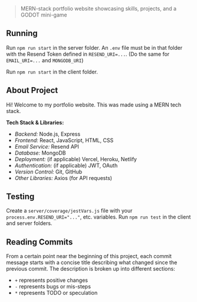 > MERN-stack portfolio website showcasing skills, projects, and a GODOT mini-game

## Running
Run `npm run start` in the server folder. An `.env` file must be in that folder with the Resend Token defined in `RESEND_URI=...`. (Do the same for `EMAIL_URI=...` and `MONGODB_URI`)

Run `npm run start` in the client folder.

## About Project
Hi! Welcome to my portfolio website. This was made using a MERN tech stack. 

**Tech Stack & Libraries:**
- *Backend:* Node.js, Express
- *Frontend:* React, JavaScript, HTML, CSS
- *Email Service:* Resend API
- *Database:* MongoDB
- *Deployment:* (if applicable) Vercel, Heroku, Netlify
- *Authentication:* (if applicable) JWT, OAuth
- *Version Control:* Git, GitHub
- *Other Libraries:* Axios (for API requests)

## Testing
Create a `server/coverage/jestVars.js` file with your `process.env.RESEND_URI="..."`, etc. variables. Run `npm run test` in the client and server folders.

## Reading Commits
From a certain point near the beginning of this project, each commit message starts with a concise title describing what changed since the previous commit. The description is broken up into different sections:
- `+` represents positive changes
- `-` represents bugs or mis-steps
- `*` represents TODO or speculation